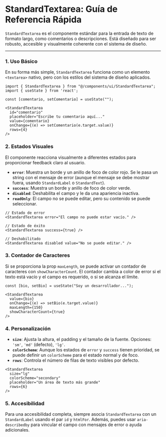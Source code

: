 # StandardTextarea: Guía de Referencia Rápida

`StandardTextarea` es el componente estándar para la entrada de texto de formato largo, como comentarios o descripciones. Está diseñado para ser robusto, accesible y visualmente coherente con el sistema de diseño.

---

### 1. Uso Básico

En su forma más simple, `StandardTextarea` funciona como un elemento `<textarea>` nativo, pero con los estilos del sistema de diseño aplicados.

```tsx
import { StandardTextarea } from "@/components/ui/StandardTextarea";
import { useState } from 'react';

const [comentario, setComentario] = useState("");

<StandardTextarea 
  id="comentario"
  placeholder="Escribe tu comentario aquí..."
  value={comentario}
  onChange={(e) => setComentario(e.target.value)}
  rows={4}
/>
```

### 2. Estados Visuales

El componente reacciona visualmente a diferentes estados para proporcionar feedback claro al usuario.

-   **`error`**: Muestra un borde y un anillo de foco de color rojo. Se le pasa un string con el mensaje de error (aunque el mensaje se debe mostrar fuera, usando `StandardLabel` o `StandardText`).
-   **`success`**: Muestra un borde y anillo de foco de color verde.
-   **`disabled`**: Deshabilita el campo y le da una apariencia inactiva.
-   **`readOnly`**: El campo no se puede editar, pero su contenido se puede seleccionar.

```tsx
// Estado de error
<StandardTextarea error="El campo no puede estar vacío." />

// Estado de éxito
<StandardTextarea success={true} />

// Deshabilitado
<StandardTextarea disabled value="No se puede editar." />
```

### 3. Contador de Caracteres

Si se proporciona la prop `maxLength`, se puede activar un contador de caracteres con `showCharacterCount`. El contador cambia a color de error si el texto está vacío y el campo es requerido, o si se alcanza el límite.

```tsx
const [bio, setBio] = useState("Soy un desarrollador...");

<StandardTextarea 
  value={bio}
  onChange={(e) => setBio(e.target.value)}
  maxLength={150}
  showCharacterCount={true}
/>
```

### 4. Personalización

-   **`size`**: Ajusta la altura, el padding y el tamaño de la fuente. Opciones: `'sm'`, `'md'` (defecto), `'lg'`.
-   **`colorScheme`**: Aunque los estados de `error` y `success` tienen prioridad, se puede definir un `colorScheme` para el estado normal y de foco.
-   **`rows`**: Controla el número de filas de texto visibles por defecto.

```tsx
<StandardTextarea 
  size="lg"
  colorScheme="secondary"
  placeholder="Un área de texto más grande"
  rows={6}
/>
```

### 5. Accesibilidad

Para una accesibilidad completa, siempre asocia `StandardTextarea` con un `StandardLabel` usando el par `id` y `htmlFor`. Además, puedes usar `aria-describedby` para vincular el campo con mensajes de error o ayuda adicionales.
